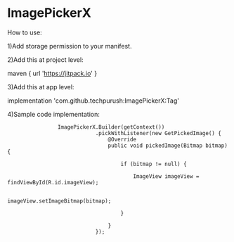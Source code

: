 # ImagePickerX

How to use:

1)Add storage permission to your manifest.

  <uses-permission android:name="android.permission.READ_EXTERNAL_STORAGE"/>

2)Add this at project level:

maven { url 'https://jitpack.io' }

3)Add this at app level:

implementation 'com.github.techpurush:ImagePickerX:Tag'

4)Sample code implementation:

                    ImagePickerX.Builder(getContext())
                                .pickWithListener(new GetPickedImage() {
                                    @Override
                                    public void pickedImage(Bitmap bitmap) {

                                        if (bitmap != null) {

                                            ImageView imageView = findViewById(R.id.imageView);

                                            imageView.setImageBitmap(bitmap);

                                        }

                                    }
                                });
